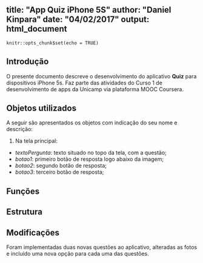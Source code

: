 title: "App Quiz iPhone 5S"
author: "Daniel Kinpara"
date: "04/02/2017"
output: html_document
---

```{r setup, include=FALSE}
knitr::opts_chunk$set(echo = TRUE)
```

## Introdução

O presente documento descreve o desenvolvimento do aplicativo **Quiz** para dispositivos iPhone 5s. Faz parte das atividades do Curso 1 de desenvolvimento de apps da Unicamp via plataforma MOOC Coursera.

## Objetos utilizados

A seguir são apresentados os objetos com indicação do seu nome e descrição:
1. Na tela principal:
  * _textoPergunta_: texto situado no topo da tela, com a questão;
  * _botao1_: primeiro botão de resposta logo abaixo da imagem;
  * _botao2_: segundo botão de resposta;
  * _botao3_: terceiro botão de resposta;



## Funções


## Estrutura


## Modificações

Foram implementadas duas novas questões ao aplicativo, alteradas as fotos e incluído uma nova opção para cada uma das questões.

